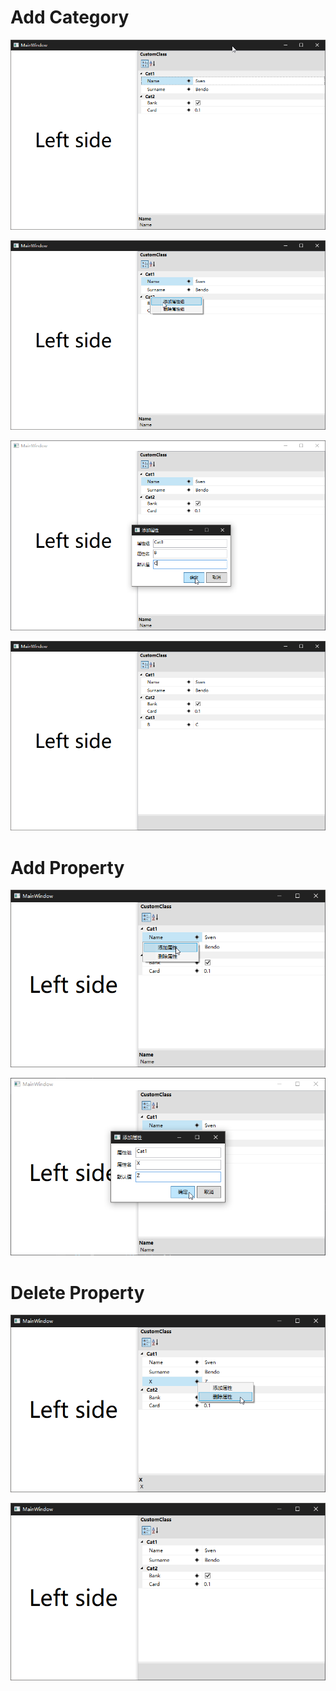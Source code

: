 # Add Category
![](Screenshot\2019-02-14_174019.png)


![](Screenshot\2019-02-14_174119.png)


![](Screenshot\2019-02-14_174142.png)


![](Screenshot\2019-02-14_174157.png)

# Add Property

![](Screenshot\2019-02-14_175737.png)


![](Screenshot\2019-02-14_175809.png)

# Delete Property

![](Screenshot\2019-02-14_175842.png)


![](Screenshot\2019-02-14_175855.png)
